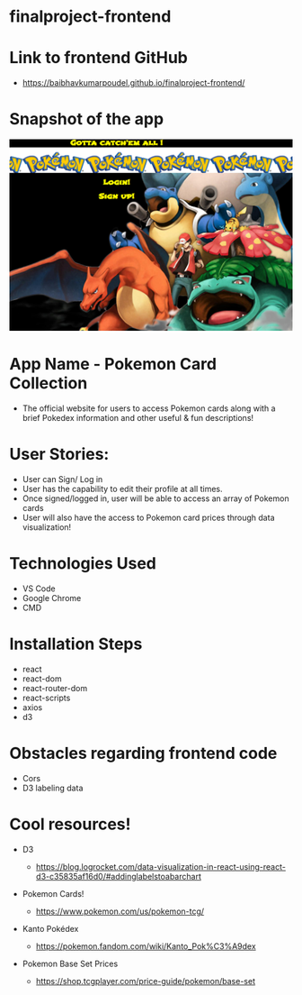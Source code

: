 # finalproject-frontend

# Link to frontend GitHub 

- https://baibhavkumarpoudel.github.io/finalproject-frontend/


# Snapshot of the app

<img src="https://github.com/baibhavkumarpoudel/finalproject-frontend/blob/main/pkmncards/snapshot.PNG" style="width: 800px;"/>

# App Name - Pokemon Card Collection

- The official website for users to access Pokemon cards along with a brief Pokedex information and other useful & fun descriptions!

# User Stories:

- User can Sign/ Log in
- User has the capability to edit their profile at all times.
- Once signed/logged in, user will be able to access an array of Pokemon cards
- User will also have the access to Pokemon card prices through data visualization!


# Technologies Used 

- VS Code
- Google Chrome
- CMD 

# Installation Steps 

- react 
- react-dom
- react-router-dom
- react-scripts
- axios
- d3

# Obstacles regarding frontend code

- Cors
- D3 labeling data 

# Cool resources!

- D3 
    - https://blog.logrocket.com/data-visualization-in-react-using-react-d3-c35835af16d0/#addinglabelstoabarchart

- Pokemon Cards!
    - https://www.pokemon.com/us/pokemon-tcg/

- Kanto Pokédex
    - https://pokemon.fandom.com/wiki/Kanto_Pok%C3%A9dex

- Pokemon Base Set Prices
    - https://shop.tcgplayer.com/price-guide/pokemon/base-set